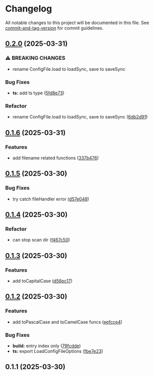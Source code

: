 # Changelog

All notable changes to this project will be documented in this file. See [commit-and-tag-version](https://github.com/absolute-version/commit-and-tag-version) for commit guidelines.

## [0.2.0](https://github.com/isdk/util.js/compare/v0.1.6...v0.2.0) (2025-03-31)


### ⚠ BREAKING CHANGES

* rename ConfigFile.load to loadSync, save to saveSync

### Bug Fixes

* **ts:** add ts type ([5fd8e73](https://github.com/isdk/util.js/commit/5fd8e7366752b418d5a4249534605240c27b04a6))


### Refactor

* rename ConfigFile.load to loadSync, save to saveSync ([6db2d91](https://github.com/isdk/util.js/commit/6db2d9183a0020b4684dd604078788d3db3480e8))

## [0.1.6](https://github.com/isdk/util.js/compare/v0.1.5...v0.1.6) (2025-03-31)


### Features

* add filename related functions ([337b476](https://github.com/isdk/util.js/commit/337b47688186bc271c622eb5b7ca550ac681e127))

## [0.1.5](https://github.com/isdk/util.js/compare/v0.1.4...v0.1.5) (2025-03-30)


### Bug Fixes

* try catch fileHandler error ([d57e048](https://github.com/isdk/util.js/commit/d57e048e4f751b04d987b4327c0ccab1379da1c3))

## [0.1.4](https://github.com/isdk/util.js/compare/v0.1.3...v0.1.4) (2025-03-30)


### Refactor

* can stop scan dir ([f467c50](https://github.com/isdk/util.js/commit/f467c507a8cfd31890519496ac9059c8ad3f8d03))

## [0.1.3](https://github.com/isdk/util.js/compare/v0.1.2...v0.1.3) (2025-03-30)


### Features

* add toCapitalCase ([d56ec17](https://github.com/isdk/util.js/commit/d56ec17a58f2c8d32fa62a973286199a24a5c2c7))

## [0.1.2](https://github.com/isdk/util.js/compare/v0.1.1...v0.1.2) (2025-03-30)


### Features

* add toPascalCase and toCamelCase funcs ([eefcce4](https://github.com/isdk/util.js/commit/eefcce497d9627d64cf0e5994f690e0788d05b3b))


### Bug Fixes

* **build:** entry index only ([79fcdde](https://github.com/isdk/util.js/commit/79fcdde5490ce675c34a8f772113e8a202beea65))
* **ts:** export LoadConfigFileOptions ([fbe7e23](https://github.com/isdk/util.js/commit/fbe7e230d04e41c4322b34f49936efde07dde2a9))

## 0.1.1 (2025-03-30)
